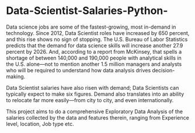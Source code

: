 # Data-Scientist-Salaries-Python-
Data science jobs are some of the fastest-growing, most
in-demand in technology. Since 2012, Data Scientist roles have
increased by 650 percent, and this rise shows no sign of
stopping. The U.S. Bureau of Labor Statistics predicts that the
demand for data science skills will increase another 27.9
percent by 2026. And, according to a report from McKinsey,
that spells a shortage of between 140,000 and 190,000 people
with analytical skills in the U.S. alone—not to mention another
1.5 million managers and analysts who will be required to
understand how data analysis drives decision-making.


Data Scientist salaries have also risen with demand; Data
Scientists can typically expect to make six figures. Demand also
translates into an ability to relocate far more easily—from city
to city, and even internationally.

This project aims to do a comprehensive Exploratory Data Analysis of the
salaries collected by the data and features therein, ranging from Experience level, location, Job type etc.
